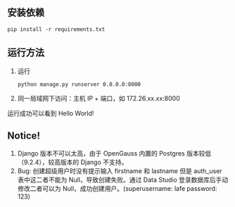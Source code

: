 ## 安装依赖
```
pip install -r requirements.txt
```

## 运行方法

1. 运行
    ```
    python manage.py runserver 0.0.0.0:8000
    ```
2. 同一局域网下访问：主机 IP + 端口，如 172.26.xx.xx:8000

运行成功可以看到 Hello World!


## Notice!
1. Django 版本不可以太高，由于 OpenGauss 内置的 Postgres 版本较低（9.2.4），较高版本的 Django 不支持。
2. Bug: 创建超级用户时没有提示输入 firstname 和 lastname 但是 auth_user 表中这二者不能为 Null，导致创建失败。通过 Data Studio 登录数据库后手动修改二者可以为 Null，成功创建用户。(superusername: lafe password: 123)